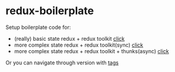 # redux-boilerplate

Setup boilerplate code for:

- (really) basic state redux + redux toolkit [click](https://github.com/mb-dir/redux-boilerplate/commit/60721c505873a25a7944d8467a45ffa34242678f)
- more complex state redux + redux toolkit(sync) [click](https://github.com/mb-dir/redux-boilerplate/commit/395e27617f64d7ba4c3ad71fea250e5dfc6914ce)
- more complex state redux + redux toolkit + thunks(async) [click](https://github.com/mb-dir/redux-boilerplate/commit/2d085ee1c0ef9a1e4fba7eda63c4c0eca0d1b80a)

Or you can navigate through version with [tags](https://github.com/mb-dir/redux-boilerplate/tags)
